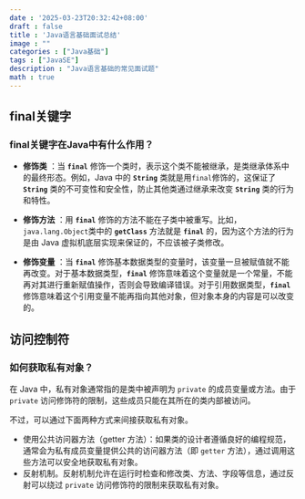 ```yaml
---
date : '2025-03-23T20:32:42+08:00'
draft : false
title : 'Java语言基础面试总结'
image : ""
categories : ["Java基础"]
tags : ["JavaSE"]
description : "Java语言基础的常见面试题"
math : true
---
```


## final关键字

### final关键字在Java中有什么作用？

- **修饰类** ：当 **`final`** 修饰一个类时，表示这个类不能被继承，是类继承体系中的最终形态。例如，Java 中的 **`String`** 类就是用`final`修饰的，这保证了 **`String`** 类的不可变性和安全性，防止其他类通过继承来改变 **`String`** 类的行为和特性。

- **修饰方法** ：用 **`final`** 修饰的方法不能在子类中被重写。比如，`java.lang.Object`类中的 **`getClass`** 方法就是 **`final`** 的，因为这个方法的行为是由 Java 虚拟机底层实现来保证的，不应该被子类修改。

- **修饰变量** ：当 **`final`** 修饰基本数据类型的变量时，该变量一旦被赋值就不能再改变。对于基本数据类型，**`final`** 修饰意味着这个变量就是一个常量，不能再对其进行重新赋值操作，否则会导致编译错误。对于引用数据类型，**`final`** 修饰意味着这个引用变量不能再指向其他对象，但对象本身的内容是可以改变的。

## 访问控制符

### **如何获取私有对象？**

在 Java 中，私有对象通常指的是类中被声明为 `private` 的成员变量或方法。由于 `private` 访问修饰符的限制，这些成员只能在其所在的类内部被访问。

不过，可以通过下面两种方式来间接获取私有对象。

- 使用公共访问器方法（getter 方法）：如果类的设计者遵循良好的编程规范，通常会为私有成员变量提供公共的访问器方法（即 `getter` 方法），通过调用这些方法可以安全地获取私有对象。
- 反射机制。反射机制允许在运行时检查和修改类、方法、字段等信息，通过反射可以绕过 `private` 访问修饰符的限制来获取私有对象。
